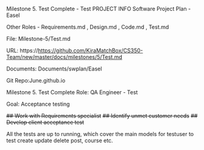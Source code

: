 Milestone 5. Test Complete - Test
PROJECT INFO
Software Project Plan - Easel

Other Roles - Requirements.md , Design.md , Code.md , Test.md

File: Milestone-5/Test.md

URL: https://https://github.com/KiraMatchBox/CS350-Team/new/master/docs/milestones/5/Test.md

Documents: Documents/swplan/Easel

Git Repo:June.github.io

Milestone 5. Test Complete
Role: QA Engineer - Test

Goal: Acceptance testing

~~## Work with Requirements specialist~~
~~## Identify unmet customer needs~~
~~## Develop client acceptance test~~

All the tests are up to running, which cover the main models for testuser to test create update delete post, course etc.
